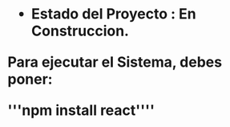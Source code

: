 <h1 Sistema de Registro 2025 </h1>

- Estado del Proyecto : En Construccion.

Para ejecutar el Sistema, debes poner:

'''npm install react''''
